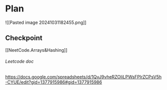 # Plan
![[Pasted image 20241031182455.png]]

## Checkpoint
[[NeetCode.Arrays&Hashing]]



###### Leetcode doc
https://docs.google.com/spreadsheets/d/1QvJ9vheRZOIiLPWsFPlrZCPsV5h-CYUE/edit?gid=1377915986#gid=1377915986
